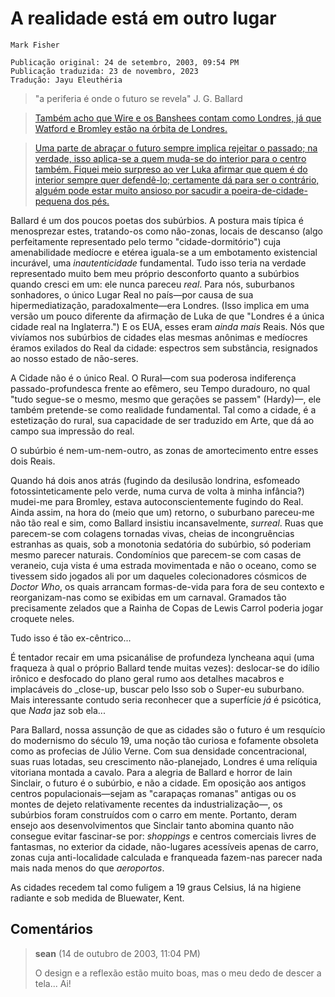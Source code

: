 # A realidade está em outro lugar

```
Mark Fisher

Publicação original: 24 de setembro, 2003, 09:54 PM
Publicação traduzida: 23 de novembro, 2023
Tradução: Jayu Eleuthéria
```

> "a periferia é onde o futuro se revela"
J. G. Ballard

> [Também acho que Wire e os Banshees contam como Londres, já que Watford e Bromley estão na órbita de Londres.](https://web.archive.org/web/20211204073146/http://web.archive.org/web/20030929142012/http://blissout.blogspot.com/#106419938357129602)

> [Uma parte de abraçar o futuro sempre implica rejeitar o passado; na verdade, isso aplica-se a quem muda-se do interior para o centro também. Fiquei meio surpreso ao ver Luka afirmar que quem é do interior sempre quer defendê-lo; certamente dá para ser o contrário, alguém pode estar muito ansioso por sacudir a poeira-de-cidade-pequena dos pés.](https://web.archive.org/web/20211204073146/http://web.archive.org/web/20031008095518/http://angusg.typepad.com/blog/2003/09/lets_take_a_rid.html)

Ballard é um dos poucos poetas dos subúrbios. A postura mais típica é menosprezar estes, tratando-os como não-zonas, locais de descanso (algo perfeitamente representado pelo termo "cidade-dormitório") cuja amenabilidade medíocre e etérea iguala-se a um embotamento existencial incurável, uma _inautenticidade_ fundamental. Tudo isso teria na verdade representado muito bem meu próprio desconforto quanto a subúrbios quando cresci em um: ele nunca pareceu _real_. Para nós, suburbanos sonhadores, o único Lugar Real no país—por causa de sua hipermediatização, paradoxalmente—era Londres. (Isso implica em uma versão um pouco diferente da afirmação de Luka de que "Londres é a única cidade real na Inglaterra.") E os EUA, esses eram _ainda mais_ Reais. Nós que vivíamos nos subúrbios de cidades elas mesmas anônimas e medíocres éramos exilados do Real da cidade: espectros sem substância, resignados ao nosso estado de não-seres.

A Cidade não é o único Real. O Rural—com sua poderosa indiferença passado-profundesca frente ao efêmero, seu Tempo duradouro, no qual "tudo segue-se o mesmo, mesmo que gerações se passem" (Hardy)—, ele também pretende-se como realidade fundamental. Tal como a cidade, é a estetização do rural, sua capacidade de ser traduzido em Arte, que dá ao campo sua impressão do real.

O subúrbio é nem-um-nem-outro, as zonas de amortecimento entre esses dois Reais.

Quando há dois anos atrás (fugindo da desilusão londrina, esfomeado fotossinteticamente pelo verde, numa curva de volta à minha infância?) mudei-me para Bromley, estava autoconscientemente fugindo do Real. Ainda assim, na hora do (meio que um) retorno, o suburbano pareceu-me não tão real e sim, como Ballard insistiu incansavelmente, _surreal_. Ruas que parecem-se com colagens tornadas vivas, cheias de incongruências estranhas as quais, sob a monotonia sedatória do subúrbio, só poderiam mesmo parecer naturais. Condomínios que parecem-se com casas de veraneio, cuja vista é uma estrada movimentada e não o oceano, como se tivessem sido jogados ali por um daqueles colecionadores cósmicos de _Doctor Who_, os quais arrancam formas-de-vida para fora de seu contexto e reorganizam-nas como se exibidas em um carnaval. Gramados tão precisamente zelados que a Rainha de Copas de Lewis Carrol poderia jogar croquete neles.

Tudo isso é tão ex-cêntrico...

É tentador recair em uma psicanálise de profundeza lyncheana aqui (uma fraqueza à qual o próprio Ballard tende muitas vezes): deslocar-se do idílio irônico e desfocado do plano geral rumo aos detalhes macabros e implacáveis do _close-up, buscar pelo Isso sob o Super-eu suburbano. Mais interessante contudo seria reconhecer que a superfície _já_ é psicótica, que _Nada_ jaz sob ela...

Para Ballard, nossa assunção de que as cidades são o futuro é um resquício do modernismo do século 19, uma noção tão curiosa e fofamente obsoleta como as profecias de Júlio Verne. Com sua densidade concentracional, suas ruas lotadas, seu crescimento não-planejado, Londres é uma relíquia vitoriana montada a cavalo. Para a alegria de Ballard e horror de Iain Sinclair, o futuro é o subúrbio, e não a cidade. Em oposição aos antigos centros populacionais—sejam as "carapaças romanas" antigas ou os montes de dejeto relativamente recentes da industrialização—, os subúrbios foram construídos com o carro em mente. Portanto, deram ensejo aos desenvolvimentos que Sinclair tanto abomina quanto não consegue evitar fascinar-se por: _shoppings_ e centros comerciais livres de fantasmas, no exterior da cidade, não-lugares acessíveis apenas de carro, zonas cuja anti-localidade calculada e franqueada fazem-nas parecer nada mais nada menos do que _aeroportos_.

As cidades recedem tal como fuligem a 19 graus Celsius, lá na higiene radiante e sob medida de Bluewater, Kent.

## Comentários

> **sean** (14 de outubro de 2003, 11:04 PM)
>
> O design e a reflexão estão muito boas, mas o meu dedo de descer a tela... Ai!
